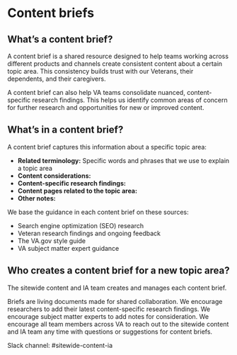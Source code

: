 # Content briefs

## What’s a content brief?

A content brief is a shared resource designed to help teams working across different products and channels create consistent content about a certain topic area. This consistency builds trust with our Veterans, their dependents, and their caregivers.

A content brief can also help VA teams consolidate nuanced, content-specific research findings. This helps us identify common areas of concern for further research and opportunities for new or improved content.

## What’s in a content brief?

A content brief captures this information about a specific topic area:
- **Related terminology:** Specific words and phrases that we use to explain a topic area
- **Content considerations:** 
- **Content-specific research findings:**
- **Content pages related to the topic area:**
- **Other notes:**

We base the guidance in each content brief on these sources:

- Search engine optimization (SEO) research
- Veteran research findings and ongoing feedback
- The VA.gov style guide
- VA subject matter expert guidance

## Who creates a content brief for a new topic area?

The sitewide content and IA team creates and manages each content brief.

Briefs are living documents made for shared collaboration. We encourage researchers to add their latest content-specific research findings. We encourage subject matter experts to add notes for consideration. We encourage all team members across VA to reach out to the sitewide content and IA team any time with questions or suggestions for content briefs.

Slack channel: #sitewide-content-ia



